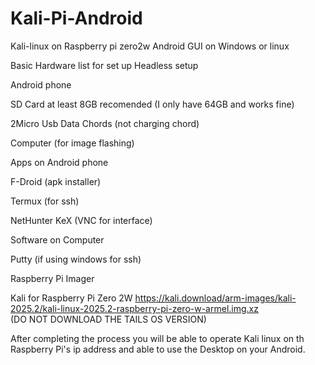 # Kali-Pi-Android
Kali-linux on Raspberry pi zero2w Android GUI on Windows or linux

Basic Hardware list for set up Headless setup

Android phone

SD Card at least 8GB recomended (I only have 64GB and works fine)

2Micro Usb Data Chords (not charging chord)

Computer (for image flashing)

Apps on Android phone

F-Droid (apk installer)

Termux (for ssh)

NetHunter KeX (VNC for interface)

Software on Computer

Putty (if using windows for ssh)

Raspberry Pi Imager

Kali for Raspberry Pi Zero 2W  https://kali.download/arm-images/kali-2025.2/kali-linux-2025.2-raspberry-pi-zero-w-armel.img.xz  
(DO NOT DOWNLOAD THE TAILS OS VERSION)

After completing the process you will be able to operate Kali linux on th Raspberry Pi's ip address and able to use the Desktop on your Android.

